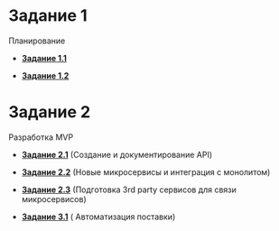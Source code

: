 
# Задание 1
Планирование

- **[Задание 1.1](tasks/task-1-1/README.md)**

- **[Задание 1.2](tasks/task-1-2/README.md)**

# Задание 2 
Разработка MVP

- **[Задание 2.1](tasks/task-2-1/README.md)** (Создание и документирование API)


- **[Задание 2.2](tasks/task-2-2/README.md)** (Новые микросервисы и интеграция с монолитом)


- **[Задание 2.3](tasks/task-2-3/README.md)** (Подготовка 3rd party сервисов для связи микросервисов)


- **[Задание 3.1](tasks/task-3-1/README.md)** ( Автоматизация поставки)




 
